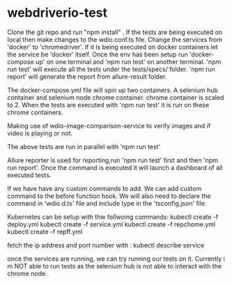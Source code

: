 # webdriverio-test

Clone the git repo and run "npm install" .
If the tests are being executed on local then make changes to the wdio.conf.ts file. Change the services from 'docker' to 'chromedriver'. 
If it is being executed on docker containers let the service be 'docker' itself.
Once the env has been setup run 'docker-compose up' on one terminal and 'npm run test' on another terminal.
'npm run test' will execute all the tests under the tests/specs/ folder.
'npm run report' will generate the report from allure-result folder.

The docker-compose.yml file will spin up two containers. A selenium hub container and selenium node chrome container. chrome container is scaled to 2.
When the tests are executed with 'npm run test' it is run on these chrome containers.

Making use of wdio-image-comparison-service to verify images and if video is playing or not.

The above tests are run in parallel with 'npm run test'

Allure reporter is used for reporting,run 'npm run test' first and then 'npm run report'. Once the command is executed it will launch a dashboard of all executed 
tests.

If we have have any custom commands to add. We can add custom command to the before function hook. We will also need to declare the command in 'wdio.d.ts' file and
include type in the 'tsconfig.json' file.

Kubernetes can be setup with thw follwoing commands: 
kubectl create -f deploy.yml
kubectl create -f service.yml
kubectl create -f repchome.yml
kubectl create -f repff.yml

fetch the ip address and port number with : kubectl describe service 

once the services are running, we can try running our tests on it. Currently i m NOT able to run tests as the selenium hub is not able to interact with the
chrome node.
